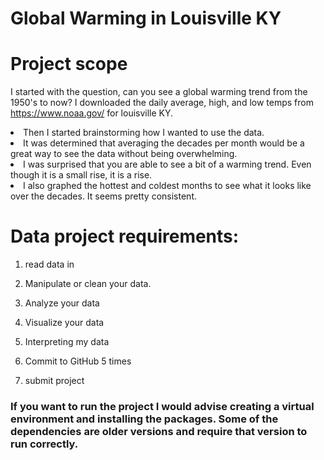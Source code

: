 <h1>Global Warming in Louisville KY <h2>

<h1> <b>Project scope </b></h1>

I started with the question, can you see a global warming trend from the 1950's to now?
I downloaded the daily average, high, and low temps from https://www.noaa.gov/ for louisville KY. 

<li>Then I started brainstorming how I wanted to use the data. </li>
<li> It was determined that averaging the decades per month would be a great way to see the data without being overwhelming.</li>
<li> I was surprised that you are able to see a bit of a warming trend. Even though it is a small rise, it is a rise. </li> 
<li> I also graphed the hottest and coldest months to see what it looks like over the decades. It seems pretty consistent.</li>

<h1><b>Data project requirements:</b></h1>

1. read data in 

2. Manipulate or clean your data. 
 
3. Analyze your data 

4. Visualize your data 

5. Interpreting my data

6. Commit to GitHub 5 times 

7. submit project 

<h3><b>If you want to run the project I would advise creating a virtual environment and installing the packages. Some of the dependencies are older versions and require that version to run correctly. </b></h3>


<!-- 
source venv/bin/activate
deactivate 
-->